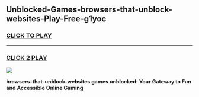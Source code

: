 
## Unblocked-Games-browsers-that-unblock-websites-Play-Free-g1yoc
<h3>
<a href="https://premium76.site?title=browsers-that-unblock-websites&ref=18A1">CLICK TO PLAY</a></h3>
<hr>

<h3>
<a href="https://premium76.site?title=browsers-that-unblock-websites&ref=18A1">CLICK 2 PLAY</a>
  
</h3>

<a href="https://premium76.site?title=browsers-that-unblock-websites&ref=18A1"><img src="https://clearcache.store/games.png"></a>


**browsers-that-unblock-websites games unblocked: Your Gateway to Fun and Accessible Online Gaming**
